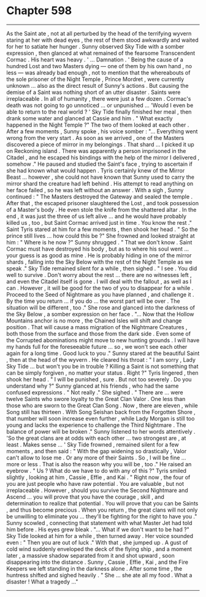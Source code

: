 
# Chapter 598


---

As the Saint ate , not at all perturbed by the head of the terrifying wyvern staring at her with dead eyes , the rest of them stood awkwardly and waited for her to satiate her hunger .
Sunny observed Sky Tide with a somber expression , then glanced at what remained of the fearsome Transcendent Cormac . His heart was heavy .
' ... Damnation . '
Being the cause of a hundred Lost and two Masters dying — one of them by his own hand , no less — was already bad enough , not to mention that the whereabouts of the sole prisoner of the Night Temple , Prince Mordret , were currently unknown … also as the direct result of Sunny's actions .
But causing the demise of a Saint was nothing short of an utter disaster .
Saints were irreplaceable . In all of humanity , there were just a few dozen . Cormac's death was not going to go unnoticed … or unpunished …
'Would I even be able to return to the real world ? '
Sky Tide finally finished her meal , then drank some water and glanced at Cassie and him .
" What exactly happened in the Night Temple ?"
The two of them looked at each other . After a few moments , Sunny spoke , his voice somber :
"... Everything went wrong from the very start . As soon as we arrived , one of the Masters discovered a piece of mirror in my belongings . That shard … I picked it up on Reckoning island . There was apparently a person imprisoned in the Citadel , and he escaped his bindings with the help of the mirror I delivered , somehow ."
He paused and studied the Saint's face , trying to ascertain if she had known what would happen . Tyris certainly knew of the Mirror Beast … however , she could not have known that Sunny used to carry the mirror shard the creature had left behind .
His attempt to read anything on her face failed , so he was left without an answer .
With a sigh , Sunny continued :
" The Masters destroyed the Gateway and sealed the temple . After that , the escaped prisoner slaughtered the Lost , and took possession of a Master's body . He even stole the knife from the shattered altar . In the end , it was just the three of us left alive … and he would have probably killed us , too , but Saint Cormac arrived just in time . You know the rest ."
Saint Tyris stared at him for a few moments , then shook her head .
" So the prince still lives … how could this be ?"
She frowned and looked straight at him :
" Where is he now ?"
Sunny shrugged .
" That we don't know . Saint Cormac must have destroyed his body , but as to where his soul went … your guess is as good as mine . He is probably hiding in one of the mirror shards , falling into the Sky Below with the rest of the Night Temple as we speak ."
Sky Tide remained silent for a while , then sighed .
" I see . You did well to survive . Don't worry about the rest … there are no witnesses left , and even the Citadel itself is gone . I will deal with the fallout , as well as I can . However , it will be good for the two of you to disappear for a while . Proceed to the Seed of Nightmare as you have planned , and challenge it . By the time you return … if you do … the worst part will be over . The situation will be different , too ."
She rose and glanced into the darkness of the Sky Below , a somber expression on her face .
"... Now that the Hollow Mountains anchor is no more , the Chained Isles will shift and change position . That will cause a mass migration of the Nightmare Creatures , both those from the surface and those from the dark side . Even some of the Corrupted abominations might move to new hunting grounds . I will have my hands full for the foreseeable future … so , we won't see each other again for a long time . Good luck to you ."
Sunny stared at the beautiful Saint , then at the head of the wyvern . He cleared his throat :
" I am sorry , Lady Sky Tide … but won't you be in trouble ? Killing a Saint is not something that can be simply forgiven , no matter your status . Right ?"
Tyris lingered , then shook her head .
" I will be punished , sure . But not too severely . Do you understand why ?"
Sunny glanced at his friends , who had the same confused expressions .
" Not really ."
She sighed .
" There are … were twelve Saints who swore loyalty to the Great Clan Valor . One less than those who are sworn to the Great Clan Song . Now , there are eleven , while Song still has thirteen . With Song Seishan back from the Forgotten Shore , that number will soon increase even further , while Lady Morgan is still too young and lacks the experience to challenge the Third Nightmare . The balance of power will be broken ."
Sunny listened to her words attentively .
'So the great clans are at odds with each other … two strongest are , at least . Makes sense … '
Sky Tide frowned , remained silent for a few moments , and then said :
" With the gap widening so drastically , Valor can't allow to lose me . Or any more of their Saints . So , I will be fine ... more or less . That is also the reason why you will be , too ."
He raised an eyebrow .
" Us ? What do we have to do with any of this ?"
Tyris smiled slightly , looking at him , Cassie , Effie , and Kai .
" Right now , the four of you are just people who have raw potential . You are valuable , but not irreplaceable . However , should you survive the Second Nightmare and Ascend … you will prove that you have the courage , skill , and determination to realize that potential . You will prove that you can be Saints , and thus become precious . When you return , the great clans will not only be unwilling to eliminate you … they'll be fighting for the right to have you ."
Sunny scowled , connecting that statement with what Master Jet had told him before . His eyes grew bleak .
"... What if we don't want to be had ?"
Sky Tide looked at him for a while , then turned away . Her voice sounded even :
" Then you are out of luck ."
With that , she jumped up . A gust of cold wind suddenly enveloped the deck of the flying ship , and a moment later , a massive shadow separated from it and shot upward , soon disappearing into the distance .
Sunny , Cassie , Effie , Kai , and the Fire Keepers we left standing in the darkness alone .
After some time , the huntress shifted and sighed heavily .
" She ... she ate all my food . What a disaster ! What a tragedy ..."

---

